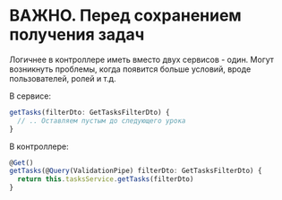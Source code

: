 # ВАЖНО. Перед сохранением получения задач

Логичнее в контроллере иметь вместо двух сервисов - один.
Могут возникнуть проблемы, когда появится больше условий, вроде пользователей, ролей и т.д.

В сервисе:
```typescript
getTasks(filterDto: GetTasksFilterDto) {
  // .. Оставляем пустым до следующего урока
}
```

В контроллере:
```typescript
@Get()
getTasks(@Query(ValidationPipe) filterDto: GetTasksFilterDto) {
  return this.tasksService.getTasks(filterDto)
}
```
